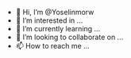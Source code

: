 - 👋 Hi, I’m @Yoselinmorw
- 👀 I’m interested in ...
- 🌱 I’m currently learning ...
- 💞️ I’m looking to collaborate on ...
- 📫 How to reach me ...

<!---
Yoselinmorw/Yoselinmorw is a ✨ special ✨ repository because its `README.md` (this file) appears on your GitHub profile.
You can click the Preview link to take a look at your changes.
--->
